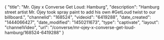 {
    "title": "Mr. Ojey x Converse Get Loud: Hamburg",
    "description": "Hamburg street artist Mr. Ojey took spray paint to add his own #GetLoud twist to our billboard.",
    "channelid": "168524",
    "videoid": "6419288",
    "date_created": "1444066427",
    "date_modified": "1450211673",
    "type": "captivate",
    "layout": "channelVideo",
    "url": "\/converse\/mr-ojey-x-converse-get-loud-hamburg\/168524-6419288"
}